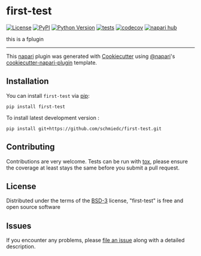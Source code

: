 # first-test

[![License](https://img.shields.io/pypi/l/first-test.svg?color=green)](https://github.com/schmiedc/first-test/raw/main/LICENSE)
[![PyPI](https://img.shields.io/pypi/v/first-test.svg?color=green)](https://pypi.org/project/first-test)
[![Python Version](https://img.shields.io/pypi/pyversions/first-test.svg?color=green)](https://python.org)
[![tests](https://github.com/schmiedc/first-test/workflows/tests/badge.svg)](https://github.com/schmiedc/first-test/actions)
[![codecov](https://codecov.io/gh/schmiedc/first-test/branch/main/graph/badge.svg)](https://codecov.io/gh/schmiedc/first-test)
[![napari hub](https://img.shields.io/endpoint?url=https://api.napari-hub.org/shields/first-test)](https://napari-hub.org/plugins/first-test)

this is a fplugin

----------------------------------

This [napari] plugin was generated with [Cookiecutter] using [@napari]'s [cookiecutter-napari-plugin] template.

<!--
Don't miss the full getting started guide to set up your new package:
https://github.com/napari/cookiecutter-napari-plugin#getting-started

and review the napari docs for plugin developers:
https://napari.org/plugins/stable/index.html
-->

## Installation

You can install `first-test` via [pip]:

    pip install first-test



To install latest development version :

    pip install git+https://github.com/schmiedc/first-test.git


## Contributing

Contributions are very welcome. Tests can be run with [tox], please ensure
the coverage at least stays the same before you submit a pull request.

## License

Distributed under the terms of the [BSD-3] license,
"first-test" is free and open source software

## Issues

If you encounter any problems, please [file an issue] along with a detailed description.

[napari]: https://github.com/napari/napari
[Cookiecutter]: https://github.com/audreyr/cookiecutter
[@napari]: https://github.com/napari
[MIT]: http://opensource.org/licenses/MIT
[BSD-3]: http://opensource.org/licenses/BSD-3-Clause
[GNU GPL v3.0]: http://www.gnu.org/licenses/gpl-3.0.txt
[GNU LGPL v3.0]: http://www.gnu.org/licenses/lgpl-3.0.txt
[Apache Software License 2.0]: http://www.apache.org/licenses/LICENSE-2.0
[Mozilla Public License 2.0]: https://www.mozilla.org/media/MPL/2.0/index.txt
[cookiecutter-napari-plugin]: https://github.com/napari/cookiecutter-napari-plugin

[file an issue]: https://github.com/schmiedc/first-test/issues

[napari]: https://github.com/napari/napari
[tox]: https://tox.readthedocs.io/en/latest/
[pip]: https://pypi.org/project/pip/
[PyPI]: https://pypi.org/
